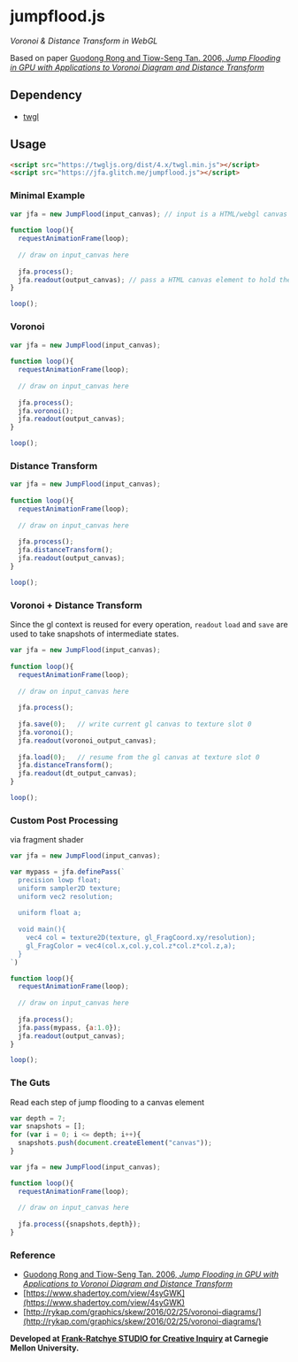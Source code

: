 # jumpflood.js

*Voronoi & Distance Transform in WebGL*

Based on paper [Guodong Rong and Tiow-Seng Tan. 2006, *Jump Flooding in GPU with Applications to Voronoi Diagram and Distance Transform*](http://citeseerx.ist.psu.edu/viewdoc/download?doi=10.1.1.101.8568&rep=rep1&type=pdf)

## Dependency

- [twgl](https://github.com/greggman/twgl.js/)

## Usage

```html
<script src="https://twgljs.org/dist/4.x/twgl.min.js"></script>
<script src="https://jfa.glitch.me/jumpflood.js"></script>
```

### Minimal Example

```js
var jfa = new JumpFlood(input_canvas); // input is a HTML/webgl canvas element
  
function loop(){
  requestAnimationFrame(loop);
  
  // draw on input_canvas here
  
  jfa.process();
  jfa.readout(output_canvas); // pass a HTML canvas element to hold the result
}

loop();

```

### Voronoi


```js
var jfa = new JumpFlood(input_canvas);
  
function loop(){
  requestAnimationFrame(loop);
  
  // draw on input_canvas here
  
  jfa.process();
  jfa.voronoi();
  jfa.readout(output_canvas);
}

loop();


```

### Distance Transform

```js
var jfa = new JumpFlood(input_canvas);
  
function loop(){
  requestAnimationFrame(loop);
  
  // draw on input_canvas here
  
  jfa.process();
  jfa.distanceTransform();
  jfa.readout(output_canvas);
}

loop();

```

### Voronoi + Distance Transform

Since the gl context is reused for every operation, `readout` `load` and `save` are used to take snapshots of intermediate states.


```js
var jfa = new JumpFlood(input_canvas);
  
function loop(){
  requestAnimationFrame(loop);
  
  // draw on input_canvas here
  
  jfa.process();
  
  jfa.save(0);   // write current gl canvas to texture slot 0
  jfa.voronoi();
  jfa.readout(voronoi_output_canvas);
  
  jfa.load(0);   // resume from the gl canvas at texture slot 0
  jfa.distanceTransform();
  jfa.readout(dt_output_canvas);
}

loop();

```


### Custom Post Processing

via fragment shader

```js
var jfa = new JumpFlood(input_canvas);

var mypass = jfa.definePass(`
  precision lowp float;
  uniform sampler2D texture;
  uniform vec2 resolution;
  
  uniform float a;
  
  void main(){
    vec4 col = texture2D(texture, gl_FragCoord.xy/resolution);
    gl_FragColor = vec4(col.x,col.y,col.z*col.z*col.z,a);
  }
`)

function loop(){
  requestAnimationFrame(loop);
  
  // draw on input_canvas here
  
  jfa.process();
  jfa.pass(mypass, {a:1.0});
  jfa.readout(output_canvas);
}

loop();

```


### The Guts

Read each step of jump flooding to a canvas element

```js
var depth = 7;
var snapshots = [];
for (var i = 0; i <= depth; i++){
  snapshots.push(document.createElement("canvas"));
}

var jfa = new JumpFlood(input_canvas);

function loop(){
  requestAnimationFrame(loop);
  
  // draw on input_canvas here
  
  jfa.process({snapshots,depth});
}

```


### Reference

- [Guodong Rong and Tiow-Seng Tan. 2006, *Jump Flooding in GPU with Applications to Voronoi Diagram and Distance Transform*](http://citeseerx.ist.psu.edu/viewdoc/download?doi=10.1.1.101.8568&rep=rep1&type=pdf)
- [https://www.shadertoy.com/view/4syGWK](https://www.shadertoy.com/view/4syGWK)
- [http://rykap.com/graphics/skew/2016/02/25/voronoi-diagrams/](http://rykap.com/graphics/skew/2016/02/25/voronoi-diagrams/)

**Developed at [Frank-Ratchye STUDIO for Creative Inquiry](https://studioforcreativeinquiry.org) at Carnegie Mellon University.**